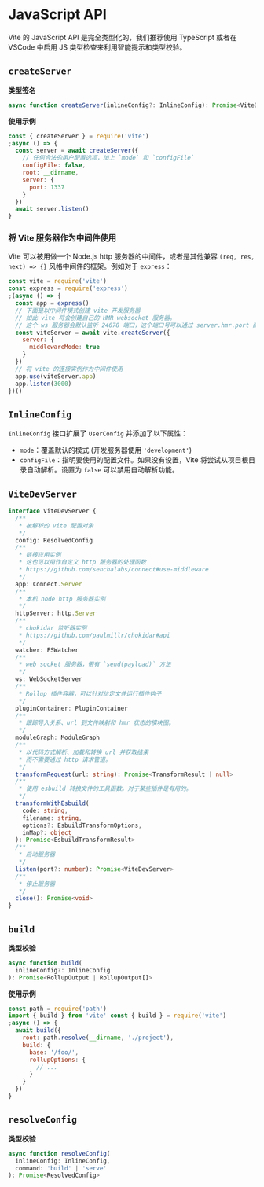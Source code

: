 # JavaScript API

Vite 的 JavaScript API 是完全类型化的，我们推荐使用 TypeScript 或者在 VSCode 中启用 JS 类型检查来利用智能提示和类型校验。

## `createServer`

**类型签名**

```ts
async function createServer(inlineConfig?: InlineConfig): Promise<ViteDevServer>
```

**使用示例**

```js
const { createServer } = require('vite')
;async () => {
  const server = await createServer({
    // 任何合法的用户配置选项，加上 `mode` 和 `configFile`
    configFile: false,
    root: __dirname,
    server: {
      port: 1337
    }
  })
  await server.listen()
}
```

### 将 Vite 服务器作为中间件使用

Vite 可以被用做一个 Node.js http 服务器的中间件，或者是其他兼容 `(req, res, next) => {}` 风格中间件的框架。例如对于 `express`：

```js
const vite = require('vite')
const express = require('express')
;(async () => {
  const app = express()
  // 下面是以中间件模式创建 vite 开发服务器
  // 如此 vite 将会创建自己的 HMR websocket 服务器。
  // 这个 ws 服务器会默认监听 24678 端口，这个端口号可以通过 server.hmr.port 配置
  const viteServer = await vite.createServer({
    server: {
      middlewareMode: true
    }
  })
  // 将 vite 的连接实例作为中间件使用
  app.use(viteServer.app)
  app.listen(3000)
})()
```

## `InlineConfig`

`InlineConfig` 接口扩展了 `UserConfig` 并添加了以下属性：

- `mode`：覆盖默认的模式 (开发服务器使用 `'development'`)
- `configFile`：指明要使用的配置文件。如果没有设置，Vite 将尝试从项目根目录自动解析。设置为 `false` 可以禁用自动解析功能。

## `ViteDevServer`

```ts
interface ViteDevServer {
  /**
   * 被解析的 vite 配置对象
   */
  config: ResolvedConfig
  /**
   * 链接应用实例
   * 这也可以用作自定义 http 服务器的处理函数
   * https://github.com/senchalabs/connect#use-middleware
   */
  app: Connect.Server
  /**
   * 本机 node http 服务器实例
   */
  httpServer: http.Server
  /**
   * chokidar 监听器实例
   * https://github.com/paulmillr/chokidar#api
   */
  watcher: FSWatcher
  /**
   * web socket 服务器，带有 `send(payload)` 方法
   */
  ws: WebSocketServer
  /**
   * Rollup 插件容器，可以针对给定文件运行插件钩子
   */
  pluginContainer: PluginContainer
  /**
   * 跟踪导入关系、url 到文件映射和 hmr 状态的模块图。
   */
  moduleGraph: ModuleGraph
  /**
   * 以代码方式解析、加载和转换 url 并获取结果
   * 而不需要通过 http 请求管道。
   */
  transformRequest(url: string): Promise<TransformResult | null>
  /**
   * 使用 esbuild 转换文件的工具函数。对于某些插件是有用的。
   */
  transformWithEsbuild(
    code: string,
    filename: string,
    options?: EsbuildTransformOptions,
    inMap?: object
  ): Promise<EsbuildTransformResult>
  /**
   * 启动服务器
   */
  listen(port?: number): Promise<ViteDevServer>
  /**
   * 停止服务器
   */
  close(): Promise<void>
}
```

## `build`

**类型校验**

```ts
async function build(
  inlineConfig?: InlineConfig
): Promise<RollupOutput | RollupOutput[]>
```

**使用示例**

```js
const path = require('path')
import { build } from 'vite' const { build } = require('vite')
;async () => {
  await build({
    root: path.resolve(__dirname, './project'),
    build: {
      base: '/foo/',
      rollupOptions: {
        // ...
      }
    }
  })
}
```

## `resolveConfig`

**类型校验**

```ts
async function resolveConfig(
  inlineConfig: InlineConfig,
  command: 'build' | 'serve'
): Promise<ResolvedConfig>
```
